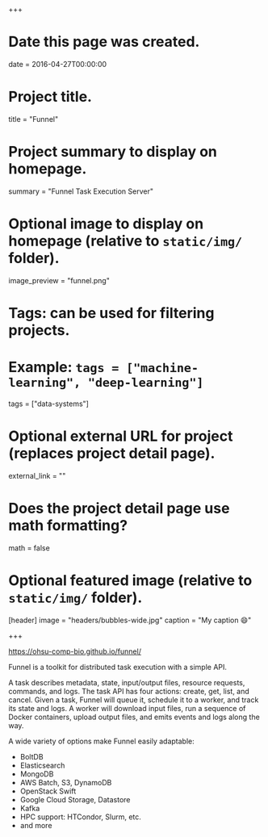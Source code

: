 +++
# Date this page was created.
date = 2016-04-27T00:00:00

# Project title.
title = "Funnel"

# Project summary to display on homepage.
summary = "Funnel Task Execution Server"

# Optional image to display on homepage (relative to `static/img/` folder).
image_preview = "funnel.png"

# Tags: can be used for filtering projects.
# Example: `tags = ["machine-learning", "deep-learning"]`
tags = ["data-systems"]

# Optional external URL for project (replaces project detail page).
external_link = ""

# Does the project detail page use math formatting?
math = false

# Optional featured image (relative to `static/img/` folder).
[header]
image = "headers/bubbles-wide.jpg"
caption = "My caption :smile:"

+++

https://ohsu-comp-bio.github.io/funnel/

Funnel is a toolkit for distributed task execution with a simple API.

A task describes metadata, state, input/output files, resource requests, commands, and logs. The task API has four actions: create, get, list, and cancel. Given a task, Funnel will queue it, schedule it to a worker, and track its state and logs. A worker will download input files, run a sequence of Docker containers, upload output files, and emits events and logs along the way.

A wide variety of options make Funnel easily adaptable:
- BoltDB
- Elasticsearch
- MongoDB
- AWS Batch, S3, DynamoDB
- OpenStack Swift
- Google Cloud Storage, Datastore
- Kafka
- HPC support: HTCondor, Slurm, etc.
- and more
